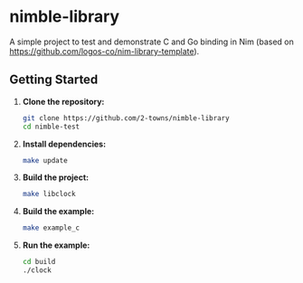 # nimble-library

A simple project to test and demonstrate C and Go binding in Nim (based on https://github.com/logos-co/nim-library-template).

## Getting Started

1. **Clone the repository:**
    ```sh
    git clone https://github.com/2-towns/nimble-library
    cd nimble-test
    ```

2. **Install dependencies:**
    ```sh
    make update
    ```

3. **Build the project:**
    ```sh
    make libclock
    ```

4. **Build the example:**
    ```sh
    make example_c
    ```

5. **Run the example:**
    ```sh
    cd build
    ./clock
    ```
